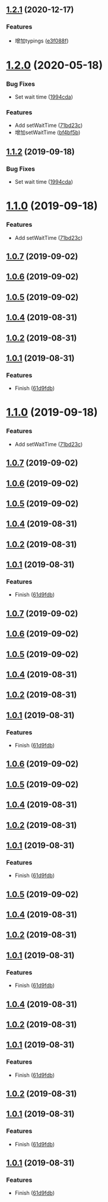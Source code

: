 ## [1.2.1](https://github.com/bugszhou/freeze-click/compare/v1.2.0...v1.2.1) (2020-12-17)


### Features

* 增加typings ([e3f088f](https://github.com/bugszhou/freeze-click/commit/e3f088feec8200cf65d08b0f721a9c7d19879459))



# [1.2.0](https://github.com/bugszhou/freeze-click/compare/v1.0.7...v1.2.0) (2020-05-18)


### Bug Fixes

* Set wait time ([1994cda](https://github.com/bugszhou/freeze-click/commit/1994cda1705b5777ff7bd3269ba566ffb1cdb073))


### Features

* Add setWaitTime ([71bd23c](https://github.com/bugszhou/freeze-click/commit/71bd23c7906264b135c31e25bb4c89f776e112d0))
* 增加setWaitTime ([bf4bf5b](https://github.com/bugszhou/freeze-click/commit/bf4bf5b7c3b4036fc964dc32995be2cb0742aa24))



<a name="1.1.2"></a>
## [1.1.2](https://github.com/bugszhou/freeze-click/compare/v1.1.0...v1.1.2) (2019-09-18)


### Bug Fixes

* Set wait time ([1994cda](https://github.com/bugszhou/freeze-click/commit/1994cda))



<a name="1.1.0"></a>
# [1.1.0](https://github.com/bugszhou/freeze-click/compare/v1.0.7...v1.1.0) (2019-09-18)


### Features

* Add setWaitTime ([71bd23c](https://github.com/bugszhou/freeze-click/commit/71bd23c))



<a name="1.0.7"></a>
## [1.0.7](https://github.com/bugszhou/freeze-click/compare/v1.0.6...v1.0.7) (2019-09-02)



<a name="1.0.6"></a>
## [1.0.6](https://github.com/bugszhou/freeze-click/compare/v1.0.5...v1.0.6) (2019-09-02)



<a name="1.0.5"></a>
## [1.0.5](https://github.com/bugszhou/freeze-click/compare/v1.0.4...v1.0.5) (2019-09-02)



<a name="1.0.4"></a>
## [1.0.4](https://github.com/bugszhou/freeze-click/compare/v1.0.2...v1.0.4) (2019-08-31)



<a name="1.0.2"></a>
## [1.0.2](https://github.com/bugszhou/freeze-click/compare/v1.0.1...v1.0.2) (2019-08-31)



<a name="1.0.1"></a>
## [1.0.1](https://github.com/bugszhou/freeze-click/compare/61d9fdb...v1.0.1) (2019-08-31)


### Features

* Finish ([61d9fdb](https://github.com/bugszhou/freeze-click/commit/61d9fdb))



<a name="1.1.0"></a>
# [1.1.0](https://github.com/bugszhou/freeze-click/compare/v1.0.7...v1.1.0) (2019-09-18)


### Features

* Add setWaitTime ([71bd23c](https://github.com/bugszhou/freeze-click/commit/71bd23c))



<a name="1.0.7"></a>
## [1.0.7](https://github.com/bugszhou/freeze-click/compare/v1.0.6...v1.0.7) (2019-09-02)



<a name="1.0.6"></a>
## [1.0.6](https://github.com/bugszhou/freeze-click/compare/v1.0.5...v1.0.6) (2019-09-02)



<a name="1.0.5"></a>
## [1.0.5](https://github.com/bugszhou/freeze-click/compare/v1.0.4...v1.0.5) (2019-09-02)



<a name="1.0.4"></a>
## [1.0.4](https://github.com/bugszhou/freeze-click/compare/v1.0.2...v1.0.4) (2019-08-31)



<a name="1.0.2"></a>
## [1.0.2](https://github.com/bugszhou/freeze-click/compare/v1.0.1...v1.0.2) (2019-08-31)



<a name="1.0.1"></a>
## [1.0.1](https://github.com/bugszhou/freeze-click/compare/61d9fdb...v1.0.1) (2019-08-31)


### Features

* Finish ([61d9fdb](https://github.com/bugszhou/freeze-click/commit/61d9fdb))



<a name="1.0.7"></a>
## [1.0.7](https://github.com/bugszhou/freeze-click/compare/v1.0.6...v1.0.7) (2019-09-02)



<a name="1.0.6"></a>
## [1.0.6](https://github.com/bugszhou/freeze-click/compare/v1.0.5...v1.0.6) (2019-09-02)



<a name="1.0.5"></a>
## [1.0.5](https://github.com/bugszhou/freeze-click/compare/v1.0.4...v1.0.5) (2019-09-02)



<a name="1.0.4"></a>
## [1.0.4](https://github.com/bugszhou/freeze-click/compare/v1.0.2...v1.0.4) (2019-08-31)



<a name="1.0.2"></a>
## [1.0.2](https://github.com/bugszhou/freeze-click/compare/v1.0.1...v1.0.2) (2019-08-31)



<a name="1.0.1"></a>
## [1.0.1](https://github.com/bugszhou/freeze-click/compare/61d9fdb...v1.0.1) (2019-08-31)


### Features

* Finish ([61d9fdb](https://github.com/bugszhou/freeze-click/commit/61d9fdb))



<a name="1.0.6"></a>
## [1.0.6](https://github.com/bugszhou/freeze-click/compare/v1.0.5...v1.0.6) (2019-09-02)



<a name="1.0.5"></a>
## [1.0.5](https://github.com/bugszhou/freeze-click/compare/v1.0.4...v1.0.5) (2019-09-02)



<a name="1.0.4"></a>
## [1.0.4](https://github.com/bugszhou/freeze-click/compare/v1.0.2...v1.0.4) (2019-08-31)



<a name="1.0.2"></a>
## [1.0.2](https://github.com/bugszhou/freeze-click/compare/v1.0.1...v1.0.2) (2019-08-31)



<a name="1.0.1"></a>
## [1.0.1](https://github.com/bugszhou/freeze-click/compare/61d9fdb...v1.0.1) (2019-08-31)


### Features

* Finish ([61d9fdb](https://github.com/bugszhou/freeze-click/commit/61d9fdb))



<a name="1.0.5"></a>
## [1.0.5](https://github.com/bugszhou/freeze-click/compare/v1.0.4...v1.0.5) (2019-09-02)



<a name="1.0.4"></a>
## [1.0.4](https://github.com/bugszhou/freeze-click/compare/v1.0.2...v1.0.4) (2019-08-31)



<a name="1.0.2"></a>
## [1.0.2](https://github.com/bugszhou/freeze-click/compare/v1.0.1...v1.0.2) (2019-08-31)



<a name="1.0.1"></a>
## [1.0.1](https://github.com/bugszhou/freeze-click/compare/61d9fdb...v1.0.1) (2019-08-31)


### Features

* Finish ([61d9fdb](https://github.com/bugszhou/freeze-click/commit/61d9fdb))



<a name="1.0.4"></a>
## [1.0.4](https://github.com/bugszhou/freeze-click/compare/v1.0.2...v1.0.4) (2019-08-31)



<a name="1.0.2"></a>
## [1.0.2](https://github.com/bugszhou/freeze-click/compare/v1.0.1...v1.0.2) (2019-08-31)



<a name="1.0.1"></a>
## [1.0.1](https://github.com/bugszhou/freeze-click/compare/61d9fdb...v1.0.1) (2019-08-31)


### Features

* Finish ([61d9fdb](https://github.com/bugszhou/freeze-click/commit/61d9fdb))



<a name="1.0.2"></a>
## [1.0.2](https://github.com/bugszhou/freeze-click/compare/v1.0.1...v1.0.2) (2019-08-31)



<a name="1.0.1"></a>
## [1.0.1](https://github.com/bugszhou/freeze-click/compare/61d9fdb...v1.0.1) (2019-08-31)


### Features

* Finish ([61d9fdb](https://github.com/bugszhou/freeze-click/commit/61d9fdb))



<a name="1.0.1"></a>
## [1.0.1](https://github.com/bugszhou/freeze-click/compare/61d9fdb...v1.0.1) (2019-08-31)


### Features

* Finish ([61d9fdb](https://github.com/bugszhou/freeze-click/commit/61d9fdb))



